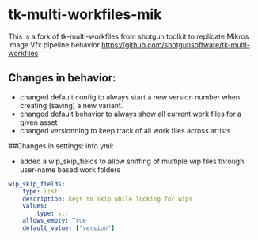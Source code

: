 tk-multi-workfiles-mik
==================
This is a fork of tk-multi-workfiles from shotgun toolkit to replicate Mikros Image Vfx pipeline behavior
https://github.com/shotgunsoftware/tk-multi-workfiles

## Changes in behavior:
* changed default config to always start a new version number when creating (saving) a new variant.
* changed default behavior to always show all current work files for a given asset
* changed versionning to keep track of all work files across artists


##Changes in settings: info.yml:
+ added a wip_skip_fields to allow sniffing of multiple wip files through user-name based work folders

```yaml
wip_skip_fields:
    type: list
    description: keys to skip while looking for wips
    values:
        type: str
    allows_empty: True
    default_value: ["version"]
```
